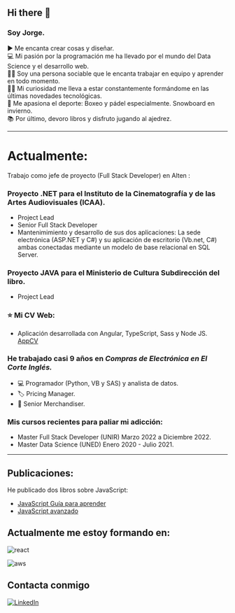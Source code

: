 ## Hi there 👋

### Soy Jorge.  

▶  Me encanta crear cosas y diseñar.  
💻 Mi pasión por la programación me ha llevado por el mundo del Data Science y el desarrollo web.  
🧛‍♂️ Soy una persona sociable que le encanta trabajar en equipo y aprender en todo momento.  
🧙‍♂️ Mi curiosidad me lleva a estar constantemente formándome en las últimas novedades tecnológicas.  
🥊 Me apasiona el deporte: Boxeo y pádel especialmente. Snowboard en invierno.  
📚 Por último, devoro libros y disfruto jugando al ajedrez.  


---

# Actualmente:  

Trabajo como jefe de proyecto (Full Stack Developer) en Alten  :
 ### Proyecto .NET para el Instituto de la Cinematografía y de las Artes Audiovisuales (ICAA). 
  - Project Lead
  - Senior Full Stack Developer
  - Mantenimimiento y desarrollo de sus dos aplicaciones: La sede electrónica (ASP.NET y C#) y su aplicación de escritorio (Vb.net, C#) ambas conectadas mediante   un modelo de base relacional en SQL Server.

 ### Proyecto JAVA para el Ministerio de Cultura Subdirección del libro.
  - Project Lead
  
 ### ⭐ Mi CV Web:
  - Aplicación desarrollada con Angular, TypeScript, Sass y Node JS.
    [AppCV](https://jorgedetoro.netlify.app/)


 ### He trabajado casi 9 años en *Compras de Electrónica en El Corte Inglés.*

  - 💻 Programador (Python, VB y SAS) y analista de datos.
  - 🏷 Pricing Manager.
  - 🔎 Senior Merchandiser.


### Mis cursos recientes para paliar mi adicción:

 - Master Full Stack Developer (UNIR) Marzo 2022 a Diciembre 2022.  
 - Master Data Science (UNED) Enero 2020 - Julio 2021.  
 
 ___

## Publicaciones:

   He publicado dos libros sobre JavaScript:

  - [JavaScript Guía para aprender](https://www.amazon.es/completa-aprender-JavaScript-manera-eficaz/dp/B0DHCZ7KC7/ref=sr_1_1)
  - [JavaScript avanzado](https://www.amazon.es/JavaScript-excelencia-programaci%C3%B3n-funcional-aplicaciones-ebook/dp/B0DHV68TFC/ref=sr_1_1)
  
## Actualmente me estoy formando en:
    
   ![react](https://user-images.githubusercontent.com/72794927/209655766-9500bded-8320-4748-9a2c-dcbbd7ee8d4f.svg)  
   
   ![aws](https://user-images.githubusercontent.com/72794927/209655945-fd70596e-7d14-40c3-b110-5012ba682632.svg) 
 
## Contacta conmigo

[![LinkedIn](https://user-images.githubusercontent.com/72794927/209658574-f3e07b1a-cd63-4f30-b15d-31aafc00e397.svg)](https://es.linkedin.com/in/jorge-de-toro-695b90bb)


 


